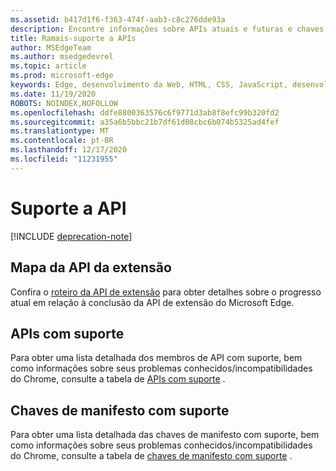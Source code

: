 ```yaml
---
ms.assetid: b417d1f6-f363-474f-aab3-c8c276dde93a
description: Encontre informações sobre APIs atuais e futuras e chaves de manifesto para extensões do Microsoft Edge.
title: Ramais-suporte a APIs
author: MSEdgeTeam
ms.author: msedgedevrel
ms.topic: article
ms.prod: microsoft-edge
keywords: Edge, desenvolvimento da Web, HTML, CSS, JavaScript, desenvolvedor
ms.date: 11/19/2020
ROBOTS: NOINDEX,NOFOLLOW
ms.openlocfilehash: ddfe8800363576c6f9771d3ab8f8efc99b320fd2
ms.sourcegitcommit: a35a6b5bbc21b7df61d08cbc6b074b5325ad4fef
ms.translationtype: MT
ms.contentlocale: pt-BR
ms.lasthandoff: 12/17/2020
ms.locfileid: "11231955"
---
```

# Suporte a API  

[!INCLUDE [deprecation-note](includes/deprecation-note.md)]  

## Mapa da API da extensão
Confira o [roteiro da API de extensão](./api-support/extension-API-roadmap.md) para obter detalhes sobre o progresso atual em relação à conclusão da API de extensão do Microsoft Edge.

## APIs com suporte
Para obter uma lista detalhada dos membros de API com suporte, bem como informações sobre seus problemas conhecidos/incompatibilidades do Chrome, consulte a tabela de [APIs com suporte](./api-support/supported-APIs.md) .

## Chaves de manifesto com suporte
Para obter uma lista detalhada das chaves de manifesto com suporte, bem como informações sobre seus problemas conhecidos/incompatibilidades do Chrome, consulte a tabela de [chaves de manifesto com suporte](./api-support/supported-manifest-keys.md) .
